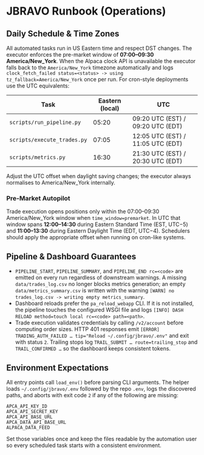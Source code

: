# JBRAVO Runbook (Operations)

## Daily Schedule & Time Zones

All automated tasks run in US Eastern time and respect DST changes. The
executor enforces the pre-market window of **07:00–09:30 America/New_York**.
When the Alpaca clock API is unavailable the executor falls back to the
`America/New_York` timezone automatically and logs
`clock_fetch_failed status=<status> -> using tz_fallback=America/New_York` once
per run. For cron-style deployments use the UTC equivalents:

| Task | Eastern (local) | UTC |
| ---- | ---------------- | --- |
| `scripts/run_pipeline.py` | 05:20 | 09:20 UTC (EST) / 09:20 UTC (EDT) |
| `scripts/execute_trades.py` | 07:05 | 12:05 UTC (EST) / 11:05 UTC (EDT) |
| `scripts/metrics.py` | 16:30 | 21:30 UTC (EST) / 20:30 UTC (EDT) |

Adjust the UTC offset when daylight saving changes; the executor always
normalises to America/New_York internally.

### Pre-Market Autopilot

Trade execution opens positions only within the 07:00–09:30 America/New_York
window when `time_window=premarket`. In UTC that window spans **12:00–14:30**
during Eastern Standard Time (EST, UTC−5) and **11:00–13:30** during Eastern
Daylight Time (EDT, UTC−4). Schedulers should apply the appropriate offset when
running on cron-like systems.

## Pipeline & Dashboard Guarantees

* `PIPELINE_START`, `PIPELINE_SUMMARY`, and `PIPELINE_END rc=<code>` are emitted
  on every run regardless of downstream warnings. A missing
  `data/trades_log.csv` no longer blocks metrics generation; an empty
  `data/metrics_summary.csv` is written with the warning
  `[WARN] no trades_log.csv -> writing empty metrics_summary`.
* Dashboard reloads prefer the `pa_reload_webapp` CLI. If it is not installed,
  the pipeline touches the configured WSGI file and logs
  `[INFO] DASH RELOAD method=touch local rc=<code> path=<path>`.
* Trade execution validates credentials by calling `/v2/account` before
  computing order sizes. HTTP 401 responses emit
  `[ERROR] TRADING_AUTH_FAILED … tip="Reload ~/.config/jbravo/.env"` and exit
  with status `2`. Trailing stops log `TRAIL_SUBMIT … route=trailing_stop` and
  `TRAIL_CONFIRMED …` so the dashboard keeps consistent tokens.

## Environment Expectations

All entry points call `load_env()` before parsing CLI arguments. The helper
loads `~/.config/jbravo/.env` followed by the repo `.env`, logs the discovered
paths, and aborts with exit code `2` if any of the following are missing:

```
APCA_API_KEY_ID
APCA_API_SECRET_KEY
APCA_API_BASE_URL
APCA_DATA_API_BASE_URL
ALPACA_DATA_FEED
```

Set those variables once and keep the files readable by the automation user so
every scheduled task starts with a consistent environment.

